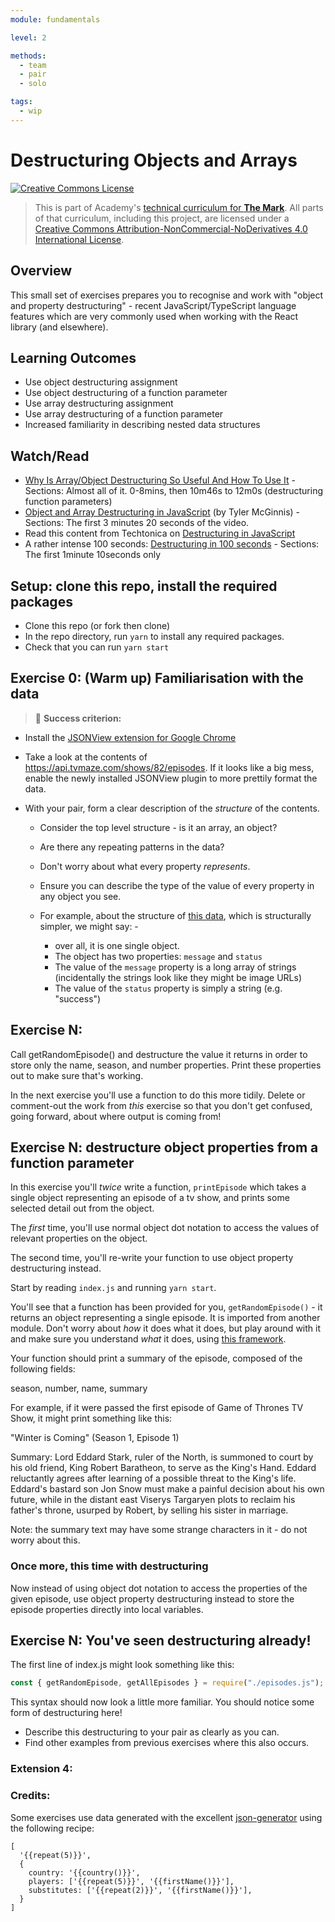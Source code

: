 ```yaml
---
module: fundamentals

level: 2

methods:
  - team
  - pair
  - solo

tags:
  - wip
---
```


# Destructuring Objects and Arrays

<a rel="license" href="http://creativecommons.org/licenses/by-nc-nd/4.0/"><img alt="Creative Commons License" style="border-width:0" src="https://i.creativecommons.org/l/by-nc-nd/4.0/88x31.png" /></a>

> This is part of Academy's [technical curriculum for **The Mark**](https://github.com/WeAreAcademy/curriculum-mark). All parts of that curriculum, including this project, are licensed under a <a rel="license" href="http://creativecommons.org/licenses/by-nc-nd/4.0/">Creative Commons Attribution-NonCommercial-NoDerivatives 4.0 International License</a>.

## Overview

This small set of exercises prepares you to recognise and work with "object and property destructuring" - recent JavaScript/TypeScript language features which are very commonly used when working with the React library (and elsewhere).

## Learning Outcomes

- Use object destructuring assignment
- Use object destructuring of a function parameter
- Use array destructuring assignment
- Use array destructuring of a function parameter
- Increased familiarity in describing nested data structures

## Watch/Read

- [Why Is Array/Object Destructuring So Useful And How To Use It](https://www.youtube.com/channel/UCFbNIlppjAuEX4znoulh0Cw) - Sections: Almost all of it. 0-8mins, then 10m46s to 12m0s (destructuring function parameters)
- [Object and Array Destructuring in JavaScript](https://ui.dev/object-array-destructuring/) (by Tyler McGinnis) - Sections: The first 3 minutes 20 seconds of the video.
- Read this content from Techtonica on [Destructuring in JavaScript](https://github.com/Techtonica/curriculum/blob/main/javascript/destructuring.md)
- A rather intense 100 seconds: [Destructuring in 100 seconds](https://www.youtube.com/watch?v=UgEaJBz3bjY) - Sections: The first 1minute 10seconds only

## Setup: clone this repo, install the required packages

- Clone this repo (or fork then clone)
- In the repo directory, run `yarn` to install any required packages.
- Check that you can run `yarn start`

## Exercise 0: (Warm up) Familiarisation with the data

> 🎯 **Success criterion:**

- Install the [JSONView extension for Google Chrome](https://chrome.google.com/webstore/detail/jsonview/chklaanhfefbnpoihckbnefhakgolnmc?hl=en)

- Take a look at the contents of https://api.tvmaze.com/shows/82/episodes. If it looks like a big mess, enable the newly installed JSONView plugin to more prettily format the data.

- With your pair, form a clear description of the _structure_ of the contents.

  - Consider the top level structure - is it an array, an object?
  - Are there any repeating patterns in the data?
  - Don't worry about what every property _represents_.
  - Ensure you can describe the type of the value of every property in any object you see.
  - For example, about the structure of [this data](https://dog.ceo/api/breed/pug/images), which is structurally simpler, we might say: -

    - over all, it is one single object.
    - The object has two properties: `message` and `status`
    - The value of the `message` property is a long array of strings (incidentally the strings look like they might be image URLs)
    - The value of the `status` property is simply a string (e.g. "success")

## Exercise N:

Call getRandomEpisode() and destructure the value it returns in order to store only the name, season, and number properties.
Print these properties out to make sure that's working.

In the next exercise you'll use a function to do this more tidily. Delete or comment-out the work from _this_ exercise so that you don't get confused, going forward, about where output is coming from!

## Exercise N: destructure object properties from a function parameter

In this exercise you'll _twice_ write a function, `printEpisode` which takes a single object representing an episode of a tv show, and prints some selected detail out from the object.

The _first_ time, you'll use normal object dot notation to access the values of relevant properties on the object.

The second time, you'll re-write your function to use object property destructuring instead.

Start by reading `index.js` and running `yarn start`.

You'll see that a function has been provided for you, `getRandomEpisode()` - it returns an object representing a single episode. It is imported from another module. Don't worry about _how_ it does what it does, but play around with it and make sure you understand _what_ it does, using [this framework](https://www.notion.so/weareacademy/Scholar-framework-for-early-thinking-about-functions-086572ba018045ebbe432560421a03a0).

Your function should print a summary of the episode, composed of the following fields:

season, number, name, summary

For example, if it were passed the first episode of Game of Thrones TV Show, it might print something like this:

"Winter is Coming" (Season 1, Episode 1)

Summary: Lord Eddard Stark, ruler of the North, is summoned to court by his old friend, King Robert Baratheon, to serve as the King's Hand. Eddard reluctantly agrees after learning of a possible threat to the King's life. Eddard's bastard son Jon Snow must make a painful decision about his own future, while in the distant east Viserys Targaryen plots to reclaim his father's throne, usurped by Robert, by selling his sister in marriage.

Note: the summary text may have some strange characters in it - do not worry about this.

### Once more, this time with destructuring

Now instead of using object dot notation to access the properties of the given episode, use object property destructuring instead to store the episode properties directly into local variables.

## Exercise N: You've seen destructuring already!

The first line of index.js might look something like this:

```javascript
const { getRandomEpisode, getAllEpisodes } = require("./episodes.js");
```

This syntax should now look a little more familiar. You should notice some form of destructuring here!

- Describe this destructuring to your pair as clearly as you can.
- Find other examples from previous exercises where this also occurs.

### Extension 4:

### Credits:

Some exercises use data generated with the excellent [json-generator](https://www.json-generator.com/) using the following recipe:

```
[
  '{{repeat(5)}}',
  {
    country: '{{country()}}',
    players: ['{{repeat(5)}}', '{{firstName()}}'],
    substitutes: ['{{repeat(2)}}', '{{firstName()}}'],
  }
]
```
